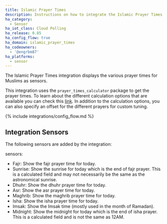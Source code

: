 ```yaml
---
title: Islamic Prayer Times
description: Instructions on how to integrate the Islamic Prayer Times integration within Home Assistant.
ha_category:
  - Sensor
ha_iot_class: Cloud Polling
ha_release: 0.85
ha_config_flow: true
ha_domain: islamic_prayer_times
ha_codeowners:
  - '@engrbm87'
ha_platforms:
  - sensor
---
```


The Islamic Prayer Times integration displays the various prayer times for Muslims as sensors.

This integration uses the `prayer_times_calculator` package to get the prayer times. To learn about the different calculation options that are available you can check this [link](https://aladhan.com/prayer-times-api#GetTimings).
In addition to the calculation options, you can also specify an offset for the different prayers for custom tuning.

{% include integrations/config_flow.md %}

## Integration Sensors

The following sensors are added by the integration:

sensors:
  - Fajr: Show the fajr prayer time for today.
  - Sunrise: Show the sunrise for today which is the end of fajr prayer. This is a calculated field and may not necessarily be the same as the astronomical sunrise.
  - Dhuhr: Show the dhuhr prayer time for today.
  - Asr: Show the asr prayer time for today.
  - Maghrib: Show the maghrib prayer time for today.
  - Isha: Show the isha prayer time for today.
  - Imsak: Show the Imsak time (mostly used in the month of Ramadan).
  - Midnight: Show the midnight for today which is the end of isha prayer. This is a calculated field and is not the same as 12AM.
